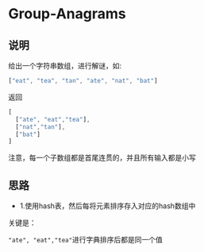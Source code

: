 # Group-Anagrams

## 说明

给出一个字符串数组，进行解谜，如:

```js
["eat", "tea", "tan", "ate", "nat", "bat"]
```

返回

```js
[
  ["ate", "eat","tea"],
  ["nat","tan"],
  ["bat"]
]
```
注意，每一个子数组都是首尾连贯的，并且所有输入都是小写

## 思路

- 1.使用hash表，然后每将元素排序存入对应的hash数组中

关键是：

`"ate", "eat","tea"`进行字典排序后都是同一个值
